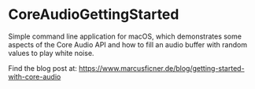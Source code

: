# CoreAudioGettingStarted

Simple command line application for macOS, which demonstrates some aspects of the Core Audio API 
and how to fill an audio buffer with random values to play white noise.

Find the blog post at: https://www.marcusficner.de/blog/getting-started-with-core-audio
